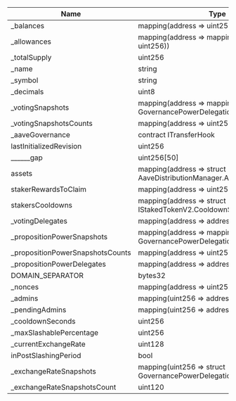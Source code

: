 | Name                             | Type                                                                                   | Slot | Offset | Bytes | Contract                                    |
|----------------------------------|----------------------------------------------------------------------------------------|------|--------|-------|---------------------------------------------|
| _balances                        | mapping(address => uint256)                                                            | 0    | 0      | 32    | src/contracts/StakedAaveV3.sol:StakedAaveV3 |
| _allowances                      | mapping(address => mapping(address => uint256))                                        | 1    | 0      | 32    | src/contracts/StakedAaveV3.sol:StakedAaveV3 |
| _totalSupply                     | uint256                                                                                | 2    | 0      | 32    | src/contracts/StakedAaveV3.sol:StakedAaveV3 |
| _name                            | string                                                                                 | 3    | 0      | 32    | src/contracts/StakedAaveV3.sol:StakedAaveV3 |
| _symbol                          | string                                                                                 | 4    | 0      | 32    | src/contracts/StakedAaveV3.sol:StakedAaveV3 |
| _decimals                        | uint8                                                                                  | 5    | 0      | 1     | src/contracts/StakedAaveV3.sol:StakedAaveV3 |
| _votingSnapshots                 | mapping(address => mapping(uint256 => struct GovernancePowerDelegationERC20.Snapshot)) | 6    | 0      | 32    | src/contracts/StakedAaveV3.sol:StakedAaveV3 |
| _votingSnapshotsCounts           | mapping(address => uint256)                                                            | 7    | 0      | 32    | src/contracts/StakedAaveV3.sol:StakedAaveV3 |
| _aaveGovernance                  | contract ITransferHook                                                                 | 8    | 0      | 20    | src/contracts/StakedAaveV3.sol:StakedAaveV3 |
| lastInitializedRevision          | uint256                                                                                | 9    | 0      | 32    | src/contracts/StakedAaveV3.sol:StakedAaveV3 |
| ______gap                        | uint256[50]                                                                            | 10   | 0      | 1600  | src/contracts/StakedAaveV3.sol:StakedAaveV3 |
| assets                           | mapping(address => struct AaveDistributionManager.AssetData)                           | 60   | 0      | 32    | src/contracts/StakedAaveV3.sol:StakedAaveV3 |
| stakerRewardsToClaim             | mapping(address => uint256)                                                            | 61   | 0      | 32    | src/contracts/StakedAaveV3.sol:StakedAaveV3 |
| stakersCooldowns                 | mapping(address => struct IStakedTokenV2.CooldownSnapshot)                             | 62   | 0      | 32    | src/contracts/StakedAaveV3.sol:StakedAaveV3 |
| _votingDelegates                 | mapping(address => address)                                                            | 63   | 0      | 32    | src/contracts/StakedAaveV3.sol:StakedAaveV3 |
| _propositionPowerSnapshots       | mapping(address => mapping(uint256 => struct GovernancePowerDelegationERC20.Snapshot)) | 64   | 0      | 32    | src/contracts/StakedAaveV3.sol:StakedAaveV3 |
| _propositionPowerSnapshotsCounts | mapping(address => uint256)                                                            | 65   | 0      | 32    | src/contracts/StakedAaveV3.sol:StakedAaveV3 |
| _propositionPowerDelegates       | mapping(address => address)                                                            | 66   | 0      | 32    | src/contracts/StakedAaveV3.sol:StakedAaveV3 |
| DOMAIN_SEPARATOR                 | bytes32                                                                                | 67   | 0      | 32    | src/contracts/StakedAaveV3.sol:StakedAaveV3 |
| _nonces                          | mapping(address => uint256)                                                            | 68   | 0      | 32    | src/contracts/StakedAaveV3.sol:StakedAaveV3 |
| _admins                          | mapping(uint256 => address)                                                            | 69   | 0      | 32    | src/contracts/StakedAaveV3.sol:StakedAaveV3 |
| _pendingAdmins                   | mapping(uint256 => address)                                                            | 70   | 0      | 32    | src/contracts/StakedAaveV3.sol:StakedAaveV3 |
| _cooldownSeconds                 | uint256                                                                                | 71   | 0      | 32    | src/contracts/StakedAaveV3.sol:StakedAaveV3 |
| _maxSlashablePercentage          | uint256                                                                                | 72   | 0      | 32    | src/contracts/StakedAaveV3.sol:StakedAaveV3 |
| _currentExchangeRate             | uint128                                                                                | 73   | 0      | 16    | src/contracts/StakedAaveV3.sol:StakedAaveV3 |
| inPostSlashingPeriod             | bool                                                                                   | 73   | 16     | 1     | src/contracts/StakedAaveV3.sol:StakedAaveV3 |
| _exchangeRateSnapshots           | mapping(uint256 => struct GovernancePowerDelegationERC20.Snapshot)                     | 74   | 0      | 32    | src/contracts/StakedAaveV3.sol:StakedAaveV3 |
| _exchangeRateSnapshotsCount      | uint120                                                                                | 75   | 0      | 15    | src/contracts/StakedAaveV3.sol:StakedAaveV3 |

